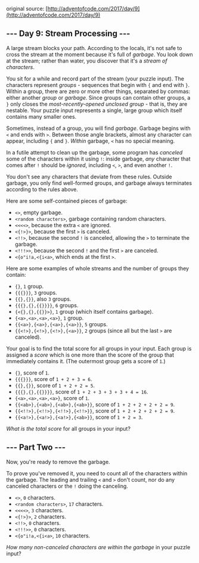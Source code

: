 original source: [http://adventofcode.com/2017/day/9](http://adventofcode.com/2017/day/9)
## --- Day 9: Stream Processing ---
A large stream blocks your path. According to the locals, it's not safe to cross the stream at the moment because it's full of *garbage*. You look down at the stream; rather than water, you discover that it's a *stream of characters*.

You sit for a while and record part of the stream (your puzzle input). The characters represent *groups* - sequences that begin with `{` and end with `}`. Within a group, there are zero or more other things, separated by commas: either another *group* or *garbage*. Since groups can contain other groups, a `}` only closes the *most-recently-opened unclosed group* - that is, they are nestable. Your puzzle input represents a single, large group which itself contains many smaller ones.

Sometimes, instead of a group, you will find *garbage*. Garbage begins with `<` and ends with `>`. Between those angle brackets, almost any character can appear, including `{` and `}`. *Within* garbage, `<` has no special meaning.

In a futile attempt to clean up the garbage, some program has *canceled* some of the characters within it using `!`: inside garbage, *any* character that comes after `!` should be *ignored*, including `<`, `>`, and even another `!`.

You don't see any characters that deviate from these rules.  Outside garbage, you only find well-formed groups, and garbage always terminates according to the rules above.

Here are some self-contained pieces of garbage:


 - `<>`, empty garbage.
 - `<random characters>`, garbage containing random characters.
 - `<<<<>`, because the extra `<` are ignored.
 - `<{!>}>`, because the first `>` is canceled.
 - `<!!>`, because the second `!` is canceled, allowing the `>` to terminate the garbage.
 - `<!!!>>`, because the second `!` and the first `>` are canceled.
 - `<{o"i!a,<{i<a>`, which ends at the first `>`.

Here are some examples of whole streams and the number of groups they contain:


 - `{}`, `1` group.
 - `{{{}}}`, `3` groups.
 - `{{},{}}`, also `3` groups.
 - `{{{},{},{{}}}}`, `6` groups.
 - `{<{},{},{{}}>}`, `1` group (which itself contains garbage).
 - `{<a>,<a>,<a>,<a>}`, `1` group.
 - `{{<a>},{<a>},{<a>},{<a>}}`, `5` groups.
 - `{{<!>},{<!>},{<!>},{<a>}}`, `2` groups (since all but the last `>` are canceled).

Your goal is to find the total score for all groups in your input. Each group is assigned a *score* which is one more than the score of the group that immediately contains it. (The outermost group gets a score of `1`.)


 - `{}`, score of `1`.
 - `{{{}}}`, score of `1 + 2 + 3 = 6`.
 - `{{},{}}`, score of `1 + 2 + 2 = 5`.
 - `{{{},{},{{}}}}`, score of `1 + 2 + 3 + 3 + 3 + 4 = 16`.
 - `{<a>,<a>,<a>,<a>}`, score of `1`.
 - `{{<ab>},{<ab>},{<ab>},{<ab>}}`, score of `1 + 2 + 2 + 2 + 2 = 9`.
 - `{{<!!>},{<!!>},{<!!>},{<!!>}}`, score of `1 + 2 + 2 + 2 + 2 = 9`.
 - `{{<a!>},{<a!>},{<a!>},{<ab>}}`, score of `1 + 2 = 3`.

*What is the total score* for all groups in your input?


## --- Part Two ---
Now, you're ready to remove the garbage.

To prove you've removed it, you need to count all of the characters within the garbage.  The leading and trailing `<` and `>` don't count, nor do any canceled characters or the `!` doing the canceling.


 - `<>`, `0` characters.
 - `<random characters>`, `17` characters.
 - `<<<<>`, `3` characters.
 - `<{!>}>`, `2` characters.
 - `<!!>`, `0` characters.
 - `<!!!>>`, `0` characters.
 - `<{o"i!a,<{i<a>`, `10` characters.

*How many non-canceled characters are within the garbage* in your puzzle input?


